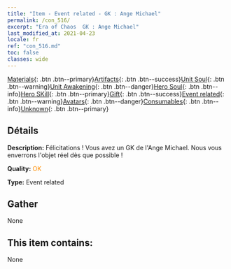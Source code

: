```yaml
---
title: "Item - Event related - GK : Ange Michael"
permalink: /con_516/
excerpt: "Era of Chaos  GK : Ange Michael"
last_modified_at: 2021-04-23
locale: fr
ref: "con_516.md"
toc: false
classes: wide
---
```

 [Materials](/ItemsFR/){: .btn .btn--primary}[Artifacts](/ItemsFR/Artifacts/){: .btn .btn--success}[Unit Soul](/ItemsFR/UnitSoul/){: .btn .btn--warning}[Unit Awakening](/ItemsFR/UnitAwakening/){: .btn .btn--danger}[Hero Soul](/ItemsFR/HeroSoul/){: .btn .btn--info}[Hero SKill](/ItemsFR/HeroSkill/){: .btn .btn--primary}[Gift](/ItemsFR/Gift/){: .btn .btn--success}[Event related](/ItemsFR/Events/){: .btn .btn--warning}[Avatars](/ItemsFR/Avatars/){: .btn .btn--danger}[Consumables](/ItemsFR/Consumables/){: .btn .btn--info}[Unknown](/ItemsFR/Unknown/){: .btn .btn--primary}

## Détails
 **Description:** Félicitations ! Vous avez un GK de l'Ange Michael. Nous vous enverrons l'objet réel dès que possible !

 **Quality:** <span style="color: #FF8C00">OK</span>

 **Type:** Event related

## Gather

  None

## This item contains:

  None

